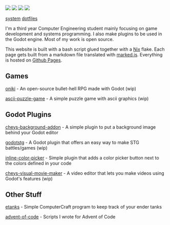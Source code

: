 <p class="centered">
  <a href="https://discord.gg/ZuUWPaSrHa" style="color: transparent">
    <img src="https://img.shields.io/discord/1146846558508302366.svg?colorB=7289DA&style=for-the-badge&logo=data:image/png;base64,iVBORw0KGgoAAAANSUhEUgAAAHYAAABWAgMAAABnZYq0AAAACVBMVEUAAB38%2FPz%2F%2F%2F%2Bm8P%2F9AAAAAXRSTlMAQObYZgAAAAFiS0dEAIgFHUgAAAAJcEhZcwAACxMAAAsTAQCanBgAAAAHdElNRQfhBxwQJhxy2iqrAAABoElEQVRIx7WWzdGEIAyGgcMeKMESrMJ6rILZCiiBg4eYKr%2Fd1ZAfgXFm98sJfAyGNwno3G9sLucgYGpQ4OGVRxQTREMDZjF7ILSWjoiHo1n%2BE03Aw8p7CNY5IhkYd%2F%2F6MtO3f8BNhR1QWnarCH4tr6myl0cWgUVNcfMcXACP1hKrGMt8wcAyxide7Ymcgqale7hN6846uJCkQxw6GG7h2MH4Czz3cLqD1zHu0VOXMfZjHLoYvsdd0Q7ZvsOkafJ1P4QXxrWFd14wMc60h8JKCbyQvImzlFjyGoZTKzohwWR2UzSONHhYXBQOaKKsySsahwGGDnb%2FiYPJw22sCqzirSULYy1qtHhXGbtgrM0oagBV4XiTJok3GoLoDNH8ooTmBm7ZMsbpFzi2bgPGoXWXME6XT%2BRJ4GLddxJ4PpQy7tmfoU2HPN6cKg%2BledKHBKlF8oNSt5w5g5o8eXhu1IOlpl5kGerDxIVT%2BztzKepulD8utXqpChamkzzuo7xYGk%2FkpSYuviLXun5bzdRf0Krejzqyz7Z3p0I1v2d6HmA07dofmS48njAiuMgAAAAASUVORK5CYII%3D">
  </a>
  <a href="https://github.com/sponsors/peachey2k2" style="color: transparent">
    <img src="https://img.shields.io/github/sponsors/peachey2k2?style=for-the-badge">
  </a>
  <a href="https://github.com/peachey2k2" style="color: transparent">
    <img src="https://img.shields.io/badge/github-gray?style=for-the-badge&logo=github">
  </a>
  <a href="https://x.com/peach2k2" style="color: transparent">
    <img src="https://img.shields.io/badge/twitter-gray?style=for-the-badge&logo=x">
  </a>
</p>

<p class="centered">
  <a href="https://github.com/peachey2k2/nixos">system</a>
  <a href="https://github.com/peachey2k2/nixos/tree/master/configs">dotfiles</a>
  <br>
</p>

I'm a third year Computer Engineering student mainly focusing on game development and systems programming. I also make plugins to be used in the Godot engine. Most of my work is open source.

This website is built with a bash script glued together with a [Nix](https://nixos.org/) flake. Each page gets built from a markdown file translated with [marked.js](https://marked.js.org/). Everything is hosted on [Github Pages](https://github.com/peachey2k2/peachey2k2.github.io).

## Games

[oniki](https://github.com/peachey2k2/oniki) - An open-source bullet-hell RPG made with Godot (wip)

[ascii-puzzle-game](https://github.com/peachey2k2/ascii-puzzle-game) - A simple puzzle game with ascii graphics (wip)

## Godot Plugins

[cheys-background-addon](https://github.com/peachey2k2/cheys-background-addon) - A simple plugin to put a background image behind your Godot editor

[godotstg](https://github.com/peachey2k2/godotstg) -  A Godot plugin that offers an easy way to make STG battles/games (wip)

[inline-color-picker](https://github.com/peachey2k2/inline-color-picker) - Simple plugin that adds a color picker button next to the colors defined in your code

[cheys-visual-movie-maker](https://github.com/peachey2k2/cheys-visual-movie-maker) - A video editor that lets you make videos using Godot's features (wip)

## Other Stuff

[etanks](https://github.com/peachey2k2/etanks) - Simple ComputerCraft program to keep track of your ender tanks

[advent-of-code](https://github.com/peachey2k2/advent-of-code) - Scripts I wrote for Advent of Code

